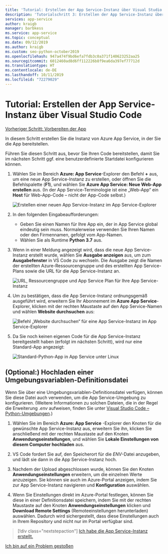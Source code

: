 ```yaml
---
title: 'Tutorial: Erstellen der App Service-Instanz über Visual Studio Code'
description: 'Tutorialschritt 3: Erstellen der App Service-Instanz über die VS Code-Erweiterung'
services: app-service
author: kraigb
manager: barbkess
ms.service: app-service
ms.topic: conceptual
ms.date: 09/12/2019
ms.author: kraigb
ms.custom: seo-python-october2019
ms.openlocfilehash: 947a474f9bd6efa7fdb3c0a371f140623252aa25
ms.sourcegitcommit: 6012460ad8d6ff112226b8f9ea6da397ef77712d
ms.translationtype: HT
ms.contentlocale: de-DE
ms.lasthandoff: 10/11/2019
ms.locfileid: "72279029"
---
```

# <a name="tutorial-create-the-app-service-from-visual-studio-code"></a>Tutorial: Erstellen der App Service-Instanz über Visual Studio Code

[Vorheriger Schritt: Vorbereiten der App](tutorial-deploy-app-service-on-linux-02.md)

In diesem Schritt erstellen Sie die Instanz von Azure App Service, in der Sie die App bereitstellen.

Führen Sie diesen Schritt aus, bevor Sie Ihren Code bereitstellen, damit Sie im nächsten Schritt ggf. eine benutzerdefinierte Startdatei konfigurieren können.

1. Wählen Sie im Bereich **Azure: App Service**-Explorer den Befehl **+** aus, um eine neue App Service-Instanz zu erstellen, oder öffnen Sie die Befehlspalette (**F1**), und wählen Sie **Azure App Service: Neue Web-App erstellen** aus. (In der App Service-Terminologie ist eine „Web-App“ ein **Host** für Web-App-Code – nicht der App-Code selbst.)

    ![Erstellen einer neuen App Service-Instanz im App Service-Explorer](media/deploy-azure/create-new-app-service-in-app-service-explorer.png)

1. In den folgenden Eingabeaufforderungen:

    - Geben Sie einen Namen für Ihre App ein, der in App Service global eindeutig sein muss. Normalerweise verwenden Sie Ihren Namen oder den Firmennamen, gefolgt vom App-Namen.
    - Wählen Sie als Runtime **Python 3.7** aus.

1. Wenn in einer Meldung angezeigt wird, dass die neue App Service-Instanz erstellt wurde, wählen Sie **Ausgabe anzeigen** aus, um zum **Ausgabefenster** in VS Code zu wechseln. Die Ausgabe zeigt die Namen der erstellten Azure-Ressourcengruppe und des erstellten App Service-Plans sowie die URL für die App Service-Instanz an.

    ![URL, Ressourcengruppe und App Service Plan für Ihre App Service-Instanz](media/deploy-azure/url-for-your-new-app-service-and-resource-group-and-plan.png)

1. Um zu bestätigen, dass die App Service-Instanz ordnungsgemäß ausgeführt wird, erweitern Sie Ihr Abonnement im **Azure App Service**-Explorer, klicken mit der rechten Maustaste auf den App Service-Namen und wählen **Website durchsuchen** aus:

    ![Befehl „Website durchsuchen“ für eine App Service-Instanz im App Service-Explorer](media/deploy-azure/select-command-to-browse-website-in-app-service.png)

1. Da Sie noch keinen eigenen Code für die App Service-Instanz bereitgestellt haben (erfolgt im nächsten Schritt), wird nur eine Standard-App angezeigt:

    ![Standard-Python-App in App Service unter Linux](media/deploy-azure/default-python-app-on-app-service-on-linux.png)

## <a name="optional-upload-an-environment-variable-definitions-file"></a>(Optional:) Hochladen einer Umgebungsvariablen-Definitionsdatei

Wenn Sie über eine Umgebungsvariablen-Definitionsdatei verfügen, können Sie diese Datei auch verwenden, um die App Service-Umgebung zu konfigurieren. (Weitere Informationen zu solchen Dateien, die in der Regel die Erweiterung *.env* aufweisen, finden Sie unter [Visual Studio Code – Python-Umgebungen](https://code.visualstudio.com/docs/python/environments#environment-variable-definitions-file).)

1. Wählen Sie im Bereich **Azure: App Service** -Explorer den Knoten für die gewünschte App Service-Instanz aus, erweitern Sie ihn, klicken Sie anschließend mit der rechten Maustaste auf den Knoten **Anwendungseinstellungen**, und wählen Sie **Lokale Einstellungen von diesem Computer hochladen** aus.

1. VS Code fordert Sie auf, den Speicherort für die *ENV*-Datei anzugeben, und lädt sie dann in die App Service-Instanz hoch.

1. Nachdem der Upload abgeschlossen wurde, können Sie den Knoten **Anwendungseinstellungen** erweitern, um die einzelnen Werte anzuzeigen. Sie können sie auch im Azure-Portal anzeigen, indem Sie zur App Service-Instanz navigieren und **Konfiguration** auswählen.

1. Wenn Sie Einstellungen direkt im Azure-Portal festlegen, können Sie diese in einer Definitionsdatei speichern, indem Sie mit der rechten Maustaste auf den Knoten **Anwendungseinstellungen** klicken und **Download Remote Settings** (Remoteeinstellungen herunterladen) auswählen. Dadurch wird sichergestellt, dass diese Einstellungen auch in Ihrem Repository und nicht nur im Portal verfügbar sind.

> [!div class="nextstepaction"]
> [Ich habe die App Service-Instanz erstellt.](tutorial-deploy-app-service-on-linux-04.md)

[Ich bin auf ein Problem gestoßen](https://www.research.net/r/PWZWZ52?tutorial=vscode-appservice-python&step=03-create-app-service)
